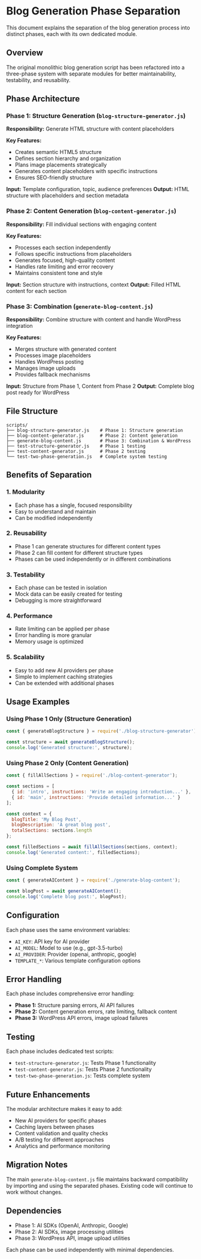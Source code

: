 # Blog Generation Phase Separation

This document explains the separation of the blog generation process into distinct phases, each with its own dedicated module.

## Overview

The original monolithic blog generation script has been refactored into a three-phase system with separate modules for better maintainability, testability, and reusability.

## Phase Architecture

### Phase 1: Structure Generation (`blog-structure-generator.js`)
**Responsibility:** Generate HTML structure with content placeholders

**Key Features:**
- Creates semantic HTML5 structure
- Defines section hierarchy and organization
- Plans image placements strategically
- Generates content placeholders with specific instructions
- Ensures SEO-friendly structure

**Input:** Template configuration, topic, audience preferences
**Output:** HTML structure with placeholders and section metadata

### Phase 2: Content Generation (`blog-content-generator.js`)
**Responsibility:** Fill individual sections with engaging content

**Key Features:**
- Processes each section independently
- Follows specific instructions from placeholders
- Generates focused, high-quality content
- Handles rate limiting and error recovery
- Maintains consistent tone and style

**Input:** Section structure with instructions, context
**Output:** Filled HTML content for each section

### Phase 3: Combination (`generate-blog-content.js`)
**Responsibility:** Combine structure with content and handle WordPress integration

**Key Features:**
- Merges structure with generated content
- Processes image placeholders
- Handles WordPress posting
- Manages image uploads
- Provides fallback mechanisms

**Input:** Structure from Phase 1, Content from Phase 2
**Output:** Complete blog post ready for WordPress

## File Structure

```
scripts/
├── blog-structure-generator.js    # Phase 1: Structure generation
├── blog-content-generator.js      # Phase 2: Content generation
├── generate-blog-content.js       # Phase 3: Combination & WordPress
├── test-structure-generator.js    # Phase 1 testing
├── test-content-generator.js      # Phase 2 testing
└── test-two-phase-generation.js   # Complete system testing
```

## Benefits of Separation

### 1. **Modularity**
- Each phase has a single, focused responsibility
- Easy to understand and maintain
- Can be modified independently

### 2. **Reusability**
- Phase 1 can generate structures for different content types
- Phase 2 can fill content for different structure types
- Phases can be used independently or in different combinations

### 3. **Testability**
- Each phase can be tested in isolation
- Mock data can be easily created for testing
- Debugging is more straightforward

### 4. **Performance**
- Rate limiting can be applied per phase
- Error handling is more granular
- Memory usage is optimized

### 5. **Scalability**
- Easy to add new AI providers per phase
- Simple to implement caching strategies
- Can be extended with additional phases

## Usage Examples

### Using Phase 1 Only (Structure Generation)
```javascript
const { generateBlogStructure } = require('./blog-structure-generator');

const structure = await generateBlogStructure();
console.log('Generated structure:', structure);
```

### Using Phase 2 Only (Content Generation)
```javascript
const { fillAllSections } = require('./blog-content-generator');

const sections = [
  { id: 'intro', instructions: 'Write an engaging introduction...' },
  { id: 'main', instructions: 'Provide detailed information...' }
];

const context = {
  blogTitle: 'My Blog Post',
  blogDescription: 'A great blog post',
  totalSections: sections.length
};

const filledSections = await fillAllSections(sections, context);
console.log('Generated content:', filledSections);
```

### Using Complete System
```javascript
const { generateAIContent } = require('./generate-blog-content');

const blogPost = await generateAIContent();
console.log('Complete blog post:', blogPost);
```

## Configuration

Each phase uses the same environment variables:
- `AI_KEY`: API key for AI provider
- `AI_MODEL`: Model to use (e.g., gpt-3.5-turbo)
- `AI_PROVIDER`: Provider (openai, anthropic, google)
- `TEMPLATE_*`: Various template configuration options

## Error Handling

Each phase includes comprehensive error handling:
- **Phase 1:** Structure parsing errors, AI API failures
- **Phase 2:** Content generation errors, rate limiting, fallback content
- **Phase 3:** WordPress API errors, image upload failures

## Testing

Each phase includes dedicated test scripts:
- `test-structure-generator.js`: Tests Phase 1 functionality
- `test-content-generator.js`: Tests Phase 2 functionality
- `test-two-phase-generation.js`: Tests complete system

## Future Enhancements

The modular architecture makes it easy to add:
- New AI providers for specific phases
- Caching layers between phases
- Content validation and quality checks
- A/B testing for different approaches
- Analytics and performance monitoring

## Migration Notes

The main `generate-blog-content.js` file maintains backward compatibility by importing and using the separated phases. Existing code will continue to work without changes.

## Dependencies

- Phase 1: AI SDKs (OpenAI, Anthropic, Google)
- Phase 2: AI SDKs, image processing utilities
- Phase 3: WordPress API, image upload utilities

Each phase can be used independently with minimal dependencies.
